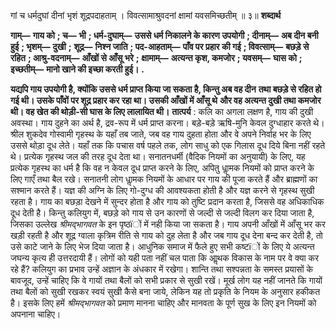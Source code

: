  

गां च धर्मदुघां दीनां भृशं शूद्रपदाहताम् । विवत्सामाश्रुवदनां क्षामां यवसमिच्छतीम् ॥ ३॥ **शब्दार्थ** 

**गाम्—** **गाय को** **; च—** **भी** **; धर्म-दुघाम्—** **उससे धर्म निकालने के कारण उपयोगी** **; दीनाम्—** **अब दीन बनी हुई** **; भृशम्—** **दुखी** **;** **शूद्र—** **निश्न जाति** **; पद-आहताम्—** **पाँव पर प्रहार की गई** **; विवत्साम्—** **बछड़े से रहित** **; आश्रु-वदनाम्—** **आँखों से आँसू भरे** **;** **क्षामाम्—** **अत्यन्त कृश, कमजोर** **; यवसम्—** **घास को** **; इच्छतीम्—** **मानो खाने की इच्छा करती हुई।** **.** 

**यद्यपि गाय उपयोगी है, क्योंकि उससे धर्म प्राप्त किया जा सकता है, किन्तु अब वह दीन** **तथा बछड़े से रहित हो गई थी। उसके पाँवों पर शूद्र प्रहार कर रहा था। उसकी आँखों में आँसू थे** **और वह अत्यन्त दुखी तथा कमजोर थी। वह खेत की थोड़ी-सी घास के लिए लालायित थी।** **तात्पर्य** : कलि का अगला लक्षण है, गाय की दुखी अवस्था। गाय दुहने का अर्थ है, द्रव-रूप में धर्म प्राप्त करना। बड़े-बड़े ऋषि-मुनि केवल दुग्धाहार करते थे। श्रील शुकदेव गोस्वामी गृहस्थ के यहाँ तब जाते, जब वह गाय दुहता होता और वे अपने निर्वाह भर के लिए उससे थोड़ा दूध लेते। यहाँ तक कि पचास वर्ष पहले तक, लोग साधु को एक गिलास दूध दिये बिना नहीं रहते थे। प्रत्येक गृहस्थ जल की तरह दूध देता था। सनातनधर्मी (वैदिक नियमों का अनुयायी) के लिए, यह प्रत्येक गृहस्थ का धर्म है कि वह न केवल दूध प्राप्त करने के लिए, अपितु धाॢमक नियमों को प्राप्त करने के लिए गाएँ तथा बैल रखे। सनातनी लोग धाॢमक नियमों के आधार पर गाय की पूजा करते हैं और ब्राह्मणों का सश्मान करते हैं। यज्ञ की अग्नि के लिए गो-दुग्ध की आवश्यकता होती है और यज्ञ करने से गृहस्थ सुखी रहता है। गाय का बछड़ा देखने में सुन्दर होता है और गाय को तुष्टि प्रदान करता है, जिससे वह अधिकाधिक दूध देती है। किन्तु कलियुग में, बछड़े को गाय से उन कारणों से जल्दी से जल्दी विलग कर दिया जाता है, जिसका उल्लेख *श्रीमद्भागवत* के इन पृष्ठïों में नही किया जा सकता है। गाय अपनी आँखों में आँसू भर कर खड़ी रहती है और शूद्र ग्वाला कृत्रिम रीति से गाय को दुह लेता है और जब गाय दूध देना बन्द कर देती है, तो उसे काटे जाने के लिए भेज दिया जाता है। आधुनिक समाज में फैले हुए सभी कष्टïों के लिए ये अत्यन्त जघन्य कृत्य ही उत्तरदायी हैं। लोगों को यही पता नहीं चल पाता कि आॢथक विकास के नाम पर वे क्या कर रहे हैं? कलियुग का प्रभाव उन्हें अज्ञान के अंधकार में रखेगा। शान्ति तथा सश्पन्नता के समस्त प्रयासों के बावजूद, उन्हें चाहिए कि वे गायों तथा बैलों को सभी प्रकार से सुखी रखें। मूर्ख लोग यह नहीं जानते कि गायों तथा बैलों को सुखी रखकर स्वयं सुखी कैसे बना जाये, लेकिन यह तो प्रकृति के नियम के अनुसार हकीकत है। इसके लिए हमें *श्रीमद्भागवत* को प्रमाण मानना चाहिए और मानवता के पूर्ण सुख के लिए इन नियमों को अपनाना चाहिए। 